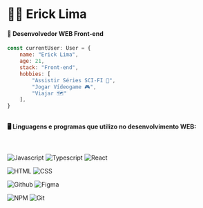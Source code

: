 # 🧑‍💻 Erick Lima 
#### 📌 Desenvolvedor WEB Front-end

```javascript
const currentUser: User = {
    name: "Erick Lima",
    age: 21,
    stack: "Front-end",
    hobbies: [
        "Assistir Séries SCI-FI 🤖",
        "Jogar Vídeogame 🎮",
        "Viajar 🗺️"
    ],
}
```
##

#### 🖥️ Linguagens e programas que utilizo no desenvolvimento WEB:

<br>
<p align="left">
    <img 
        alt="Javascript"
        src="https://img.shields.io/badge/JavaScript-F7DF1E.svg?style=for-the-badge&logo=JavaScript&logoColor=black"
    >
    <img 
        alt="Typescript"
        src="https://img.shields.io/badge/TypeScript-3178C6.svg?style=for-the-badge&logo=TypeScript&logoColor=white"
    >
    <img 
        alt="React"
        src="https://img.shields.io/badge/React-61DAFB.svg?style=for-the-badge&logo=React&logoColor=black"
    >
</p>

<p align="left">
    <img 
        alt="HTML"
        src="https://img.shields.io/badge/HTML5-E34F26.svg?style=for-the-badge&logo=HTML5&logoColor=white"
    >
    <img 
        alt="CSS"
        src="https://img.shields.io/badge/CSS-663399.svg?style=for-the-badge&logo=CSS&logoColor=white"
    >
</p>

<p align="left">
    <img 
        alt="Github"
        src="https://img.shields.io/badge/GitHub-181717.svg?style=for-the-badge&logo=GitHub&logoColor=white"
    >
    <img 
        alt="Figma"
        src="https://img.shields.io/badge/Figma-F24E1E.svg?style=for-the-badge&logo=Figma&logoColor=white"
    >
</p>

<p align="left">
    <img 
        alt="NPM"
        src="https://img.shields.io/badge/npm-CB3837.svg?style=for-the-badge&logo=npm&logoColor=white"
    >
    <img 
        alt="Git"
        src="https://img.shields.io/badge/Git-F05032.svg?style=for-the-badge&logo=Git&logoColor=white"
    >
</p>
